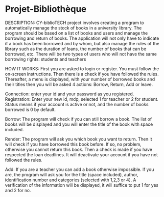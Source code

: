 # Projet-Bibliothèque

DESCRIPTION: CY-biblioTECH project involves creating a program to automatically manage the stock of books in a university library. The program should be based on a list of books and users and manage the borrowing and return of books. The application will not only have to indicate if a book has been borrowed and by whom, but also manage the rules of the library such as the duration of loans, the number of books that can be borrowed, etc. There will be two types of users who will not have the same borrowing rights: students and teachers

HOW IT WORKS: First you are asked to login or register. You must follow the on-screen instructions. Then there is a check if you have followed the rules. Thereafter, a menu is displayed, with your number of borrowed books and their titles then you will be asked 4 actions: Borrow, Return, Add or leave.

Connection: enter your id and your password as you registered. Registration: Enter your new id, mdp, selected 1 for teacher or 2 for student. Status means if your account is active or not, and the number of books borrowed is 0 by default.

Borrow: The program will check if you can still borrow a book. The list of books will be displayed and you will enter the title of the book with space included.

Render: The program will ask you which book you want to return. Then it will check if you have borrowed this book before. If so, no problem, otherwise you cannot return this book. Then a check is made if you have respected the loan deadlines. It will deactivate your account if you have not followed the rules.

Add: If you are a teacher you can add a book otherwise impossible. If you are, the program will ask you for the title (space included), author, identification number and categories (selected with 1,2,3 or 4). A verification of the information will be displayed, it will suffice to put 1 for yes and 2 for no.

